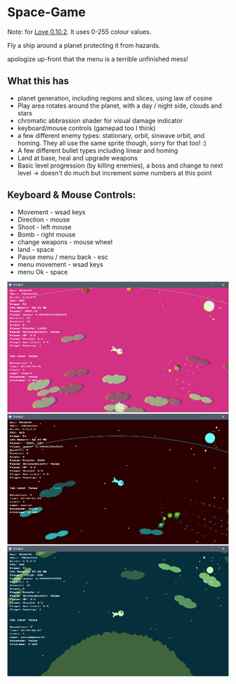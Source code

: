 # Space-Game

Note: for [Love 0.10.2](https://github.com/love2d/love/releases/tag/0.10.2).  It uses 0-255 colour values.

Fly a ship around a planet protecting it from hazards.

apologize up-front that the menu is a terrible unfinished mess!

## What this has
- planet generation, including regions and slices, using law of cosine
- Play area rotates around the planet, with a day / night side, clouds and stars
- chromatic abbrassion shader for visual damage indicator
- keyboard/mouse controls (gamepad too I think)
- a few different enemy types: stationary, orbit, sinwave orbit, and homing.  They all use the same sprite though, sorry for that too! :)
- A few different bullet types including linear and homing
- Land at base, heal and upgrade weapons
- Basic level progression (by killing enemies), a boss and change to next level -> doesn't do much but increment some numbers at this point


## Keyboard & Mouse Controls:
- Movement - wsad keys
- Direction - mouse
- Shoot - left mouse
- Bomb - right mouse
- change weapons - mouse wheel
- land - space
- Pause menu / menu back - esc
- menu movement - wsad keys
- menu Ok - space

![screenshot](./screenshot1.png)
![screenshot](./screenshot2.png)
![screenshot](./screenshot3.png)
